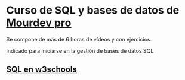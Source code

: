 # Curso de SQL y bases de datos de [Mourdev pro](https://mouredev.pro/cursos/sql-desde-cero)

Se compone de más de 6 horas de vídeos y con ejercicios.

Indicado para iniciarse en la gestión de bases de datos SQL

## [SQL en w3schools](https://www.w3schools.com/sql/default.asp)

